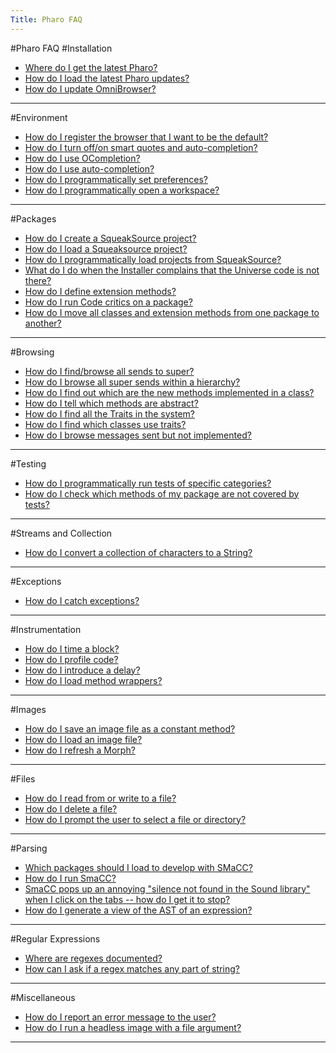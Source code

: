 ```yaml
---
Title: Pharo FAQ
---
```

#Pharo FAQ
#Installation
- [Where do I get the latest Pharo?](%base_url%/wiki/faq/pharo/whereToGetTheLatestPharo)
- [How do I load the latest Pharo updates?](%base_url%/wiki/faq/pharo/howToUpdatePharo)
- [How do I update OmniBrowser?](%base_url%/wiki/faq/pharo/howToUpdateOmniBrowser)

---
#Environment
- [How do I register the browser that I want to be the default?](%base_url%/wiki/faq/pharo/howToSetBrowserDefault)
- [How do I turn off/on smart quotes and auto-completion?](%base_url%/wiki/faq/pharo/howToTurnOnAutoCompletion)
- [How do I use OCompletion?](%base_url%/wiki/faq/pharo/howToUseOCompletion)
- [How do I use auto-completion?](%base_url%/wiki/faq/pharo/howToAutoCompleteMethodNames)
- [How do I programmatically set preferences?](%base_url%/wiki/faq/pharo/howToSetPreferences)
- [How do I programmatically open a workspace?](%base_url%/wiki/faq/pharo/howToOpenAWorkspace)

---
#Packages
- [How do I create a SqueakSource project?](%base_url%/wiki/faq/pharo/howToCreateASqueakSourceProject)
- [How do I load a Squeaksource project?](%base_url%/wiki/faq/pharo/howToLoadASqueakSourceProject)
- [How do I programmatically load projects from SqueakSource?](%base_url%/wiki/faq/pharo/howToLoadProjectsProgrammatically)
- [What do I do when the Installer complains that the Universe code is not there?](%base_url%/wiki/faq/pharo/howToLoadUniverse)
- [How do I define extension methods?](%base_url%/wiki/faq/pharo/howToDefineExtensionMethods)
- [How do I run Code critics on a package?](%base_url%/wiki/faq/pharo/howToRunCodeCritics)
- [How do I move all classes and extension methods from one package to another?](%base_url%/wiki/faq/pharo/howToMoveCodeBetweenPackages)

---
#Browsing
- [How do I find/browse all sends to super?](%base_url%/wiki/faq/pharo/howToBrowseAllSuperSends)
- [How do I browse all super sends within a hierarchy?](%base_url%/wiki/faq/pharo/howToBrowseSuperSendsInAHierarchy)
- [How do I find out which are the new methods implemented in a class?](%base_url%/wiki/faq/pharo/howToBrowseNewMethods)
- [How do I tell which methods are abstract?](%base_url%/wiki/faq/pharo/howToFindAbstractMethods)
- [How do I find all the Traits in the system?](%base_url%/wiki/faq/pharo/howToFindAllTraits)
- [How do I find which classes use traits?](%base_url%/wiki/faq/pharo/howToFindClassesUsingTraits)
- [How do I browse messages sent but not implemented?](%base_url%/wiki/faq/pharo/howToBrowseUnimplementedMessages)

---
#Testing
- [How do I programmatically run tests of specific categories?](%base_url%/wiki/faq/pharo/howToRunTestsProgrammatically)
- [How do I check which methods of my package are not covered by tests?](%base_url%/wiki/faq/pharo/howToCheckTestCoverage)

---
#Streams and Collection
- [How do I convert a collection of characters to a String?](%base_url%/wiki/faq/pharo/howToConvertCharactersToStrings)

---
#Exceptions
- [How do I catch exceptions?](%base_url%/wiki/faq/pharo/howToCatchExceptions)

---
#Instrumentation
- [How do I time a block?](%base_url%/wiki/faq/pharo/howToTimeABlock)
- [How do I profile code?](%base_url%/wiki/faq/pharo/howToProfileCode)
- [How do I introduce a delay?](%base_url%/wiki/faq/pharo/howToIntroduceADelay)
- [How do I load method wrappers?](%base_url%/wiki/faq/pharo/howToLoadMethodWrappers)

---
#Images
- [How do I save an image file as a constant method?](%base_url%/wiki/faq/pharo/howToSaveAnImageAsAMethod)
- [How do I load an image file?](%base_url%/wiki/faq/pharo/howToLoadAnImageFile)
- [How do I refresh a Morph?](%base_url%/wiki/faq/pharo/howToRefreshAMorph)

---
#Files
- [How do I read from or write to a file?](%base_url%/wiki/faq/pharo/howToReadOrWriteAFile)
- [How do I delete a file?](%base_url%/wiki/faq/pharo/howToDeleteAfile)
- [How do I prompt the user to select a file or directory?](%base_url%/wiki/faq/pharo/howToPromptForAFile)

---
#Parsing
- [Which packages should I load to develop with SMaCC?](%base_url%/wiki/faq/pharo/howToDevelopWithSmacc)
- [How do I run SmaCC?](%base_url%/wiki/faq/pharo/howToRunSmacc)
- [SmaCC pops up an annoying "silence not found in the Sound library" when I click on the tabs -- how do I get it to stop?](%base_url%/wiki/faq/pharo/howToFixSilenceNotFound)
- [How do I generate a view of the AST of an expression?](%base_url%/wiki/faq/pharo/howToGenerateAnAST)

---
#Regular Expressions
- [Where are regexes documented?](%base_url%/wiki/faq/pharo/whereIsTheRegexDoc)
- [How can I ask if a regex matches any part of string?](%base_url%/wiki/faq/pharo/howToMatchAnySubstring)

---
#Miscellaneous
- [How do I report an error message to the user?](%base_url%/wiki/faq/pharo/howToReportErrorsToUsers)
- [How do I run a headless image with a file argument?](%base_url%/wiki/faq/pharo/howToRunAHeadlessImageWithArguments)

---
